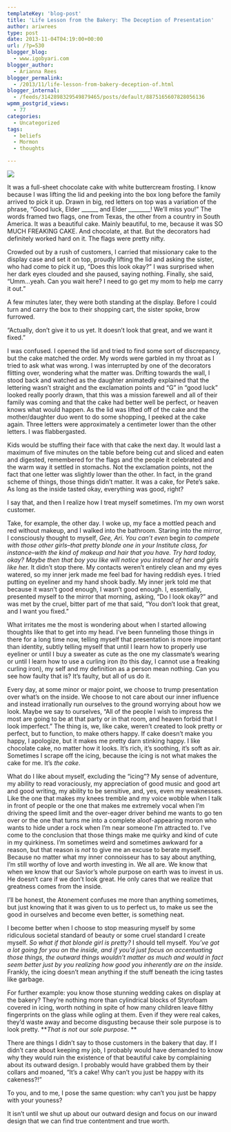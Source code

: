 ```yaml
---
templateKey: 'blog-post'
title: 'Life Lesson from the Bakery: The Deception of Presentation'
author: ariwrees
type: post
date: 2013-11-04T04:19:00+00:00
url: /?p=530
blogger_blog:
  - www.igobyari.com
blogger_author:
  - Arianna Rees
blogger_permalink:
  - /2013/11/life-lesson-from-bakery-deception-of.html
blogger_internal:
  - /feeds/3142898329549879465/posts/default/8875165607828056136
wpmm_postgrid_views:
  - 77
categories:
  - Uncategorized
tags:
  - beliefs
  - Mormon
  - thoughts

---
```

![](http://www.igobyari.com/wp-content/uploads/2013/11/P1050773.jpg)

It was a full-sheet chocolate cake with white buttercream frosting. I know because I was lifting the lid and peeking into the box long before the family arrived to pick it up. Drawn in big, red letters on top was a variation of the phrase, “Good luck, Elder \_\_\_\_\_\_ and Elder \_\_\_\_\_\_\_\_! We’ll miss you!” The words framed two flags, one from Texas, the other from a country in South America. It was a beautiful cake. Mainly beautiful, to me, because it was SO MUCH FREAKING CAKE. And chocolate, at that. But the decorators had definitely worked hard on it. The flags were pretty nifty.

Crowded out by a rush of customers, I carried that missionary cake to the display case and set it on top, proudly lifting the lid and asking the sister, who had come to pick it up, “Does this look okay?” I was surprised when her dark eyes clouded and she paused, saying nothing. Finally, she said, “Umm…yeah. Can you wait here? I need to go get my mom to help me carry it out.”

A few minutes later, they were both standing at the display. Before I could turn and carry the box to their shopping cart, the sister spoke, brow furrowed.

“Actually, don’t give it to us yet. It doesn’t look that great, and we want it fixed.”

I was confused. I opened the lid and tried to find some sort of discrepancy, but the cake matched the order. My words were garbled in my throat as I tried to ask what was wrong. I was interrupted by one of the decorators flitting over, wondering what the matter was. Drifting towards the wall, I stood back and watched as the daughter animatedly explained that the lettering wasn’t straight and the exclamation points and “G” in “good luck” looked really poorly drawn, that this was a mission farewell and all of their family was coming and that the cake had better well be perfect, or heaven knows what would happen. As the lid was lifted off of the cake and the mother/daughter duo went to do some shopping, I peeked at the cake again. Three letters were approximately a centimeter lower than the other letters. I was flabbergasted.

Kids would be stuffing their face with that cake the next day. It would last a maximum of five minutes on the table before being cut and sliced and eaten and digested, remembered for the flags and the people it celebrated and the warm way it settled in stomachs. Not the exclamation points, not the fact that one letter was slightly lower than the other. In fact, in the grand scheme of things, those things didn’t matter. It was a cake, for Pete’s sake. As long as the inside tasted okay, everything was good, right?

I say that, and then I realize how I treat myself sometimes. I’m my own worst customer.

Take, for example, the other day. I woke up, my face a mottled peach and red without makeup, and I walked into the bathroom. Staring into the mirror, I consciously  thought to myself, _Gee, Ari. You can’t even_ begin _to compete with those other girls–that pretty blonde one in your Institute class, for instance–with the kind of makeup and hair that you have. Try hard today, okay? Maybe then that boy you like will notice you instead of her and girls like her._ It didn’t stop there. My contacts weren’t entirely clean and my eyes watered, so my inner jerk made me feel bad for having reddish eyes. I tried putting on eyeliner and my hand shook badly. My inner jerk told me that because it wasn’t good enough, I wasn’t good enough. I, essentially, presented myself to the mirror that morning, asking, “Do I look okay?” and was met by the cruel, bitter part of me that said, “You don’t look that great, and I want you fixed.”

What irritates me the most is wondering about when I started allowing thoughts like that to get into my head. I’ve been funneling those things in there for a long time now, telling myself that presentation is more important than identity, subtly telling myself that until I learn how to properly use eyeliner or until I buy a sweater as cute as the one my classmate’s wearing or until I learn how to use a curling iron (to this day, I cannot use a freaking curling iron), my self and my definition as a person mean nothing. Can you see how faulty that is? It’s faulty, but all of us do it.

Every day, at some minor or major point, we choose to trump presentation over what’s on the inside. We choose to not care about our inner influence and instead irrationally run ourselves to the ground worrying about how we look. Maybe we say to ourselves, “All of the people I wish to impress the most are going to be at that party or in that room, and heaven forbid that I look imperfect.” The thing is, we, like cake, weren’t created to look pretty or perfect, but to function, to make others happy. If cake doesn’t make you happy, I apologize, but it makes me pretty darn stinking happy. I like chocolate cake, no matter how it looks. It’s rich, it’s soothing, it’s soft as air. Sometimes I scrape off the icing, because the icing is not what makes the cake for me. It’s _the cake_.

What do I like about myself, excluding the “icing”? My sense of adventure, my ability to read voraciously, my appreciation of good music and good art and good writing, my ability to be sensitive, and, yes, even my weaknesses. Like the one that makes my knees tremble and my voice wobble when I talk in front of people or the one that makes me extremely vocal when I’m driving the speed limit and the over-eager driver behind me wants to go ten over or the one that turns me into a complete aloof-appearing moron who wants to hide under a rock when I’m near someone I’m attracted to. I’ve come to the conclusion that those things make me quirky and kind of cute in my quirkiness. I’m sometimes weird and sometimes awkward for a reason, but that reason is _not_ to give me an excuse to berate myself. Because no matter what my inner connoisseur has to say about anything, I’m still worthy of love and worth investing in. We all are. We know that when we know that our Savior’s whole purpose on earth was to invest in us. He doesn’t care if we don’t look great. He only cares that we realize that greatness comes from the inside.

I’ll be honest, the Atonement confuses me more than anything sometimes, but just knowing that it was given to us to perfect us, to make us see the good in ourselves and become even better, is something neat.

I become better when I choose to stop measuring myself by some ridiculous societal standard of beauty or some cruel standard I create myself. _So what if that blonde girl is pretty?_ I should tell myself. _You’ve got a lot going for you on the inside, and if you’d just focus on accentuating those things, the outward things wouldn’t matter as much and would in fact seem better just by you realizing how good you inherently are on the inside._ Frankly, the icing doesn’t mean anything if the stuff beneath the icing tastes like garbage.

For further example: you know those stunning wedding cakes on display at the bakery? They’re nothing more than cylindrical blocks of Styrofoam covered in icing, worth nothing in spite of how many children leave filthy fingerprints on the glass while ogling at them. Even if they were real cakes, they’d waste away and become disgusting because their sole purpose is to look pretty. **_That is not_ our _sole purpose_. **

There are things I didn’t say to those customers in the bakery that day. If I didn’t care about keeping my job, I probably would have demanded to know why they would ruin the existence of that beautiful cake by complaining about its outward design. I probably would have grabbed them by their collars and moaned, “It’s a cake! Why can’t you just be happy with its cakeness?!”

To you, and to me, I pose the same question: why can’t you just be happy with your youness?

It isn’t until we shut up about our outward design and focus on our inward design that we can find true contentment and true worth.